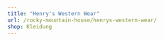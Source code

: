 ```yaml
---
title: "Henry's Western Wear"
url: /rocky-mountain-house/henrys-western-wear/
shop: Kleidung
---
```

